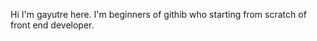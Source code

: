 Hi I'm gayutre here. 
I'm beginners of githib who starting from scratch of front end developer. 
<!---
Gayutre/Gayutre is a ✨ special ✨ repository because its `README.md` (this file) appears on your GitHub profile.
You can click the Preview link to take a look at your changes.
--->
